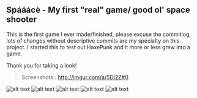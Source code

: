 ## Spááácè - My first "real" game/ good ol' space shooter

This is the first game I ever made/finished, please excuse the commitlog, lots of changes without descriptive commits are my specialty on this project.
I started this to test out HaxePunk and it more or less grew into a game.

Thank you for taking a look!

> Screenshots : http://imgur.com/a/5Dl2Z#0

![alt text](http://i.imgur.com/OW4HNjH.png "Title screen")
![alt text](http://i.imgur.com/udfZMew.png "First boss fight")
![alt text](http://i.imgur.com/usLbqhT.png "Beating the boss")
![alt text](http://i.imgur.com/61cdXXx.png "Death screen")
![alt text](http://i.imgur.com/hWzfrWs.png "Store page")



